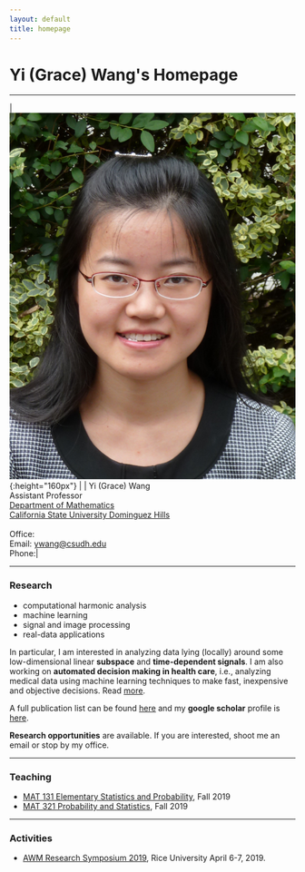 ```yaml
---
layout: default
title: homepage
---
```


# Yi (Grace) Wang's Homepage

---

|![bio](bioYWang.png){:height="160px"} |           | Yi (Grace) Wang<br>Assistant Professor<br>[Department of Mathematics](https://math.csudh.edu/)<br>[California State University Dominguez Hills](https://www.csudh.edu/)<br>  <br>Office: <br>Email: ywang@csudh.edu <br>Phone:|

---

### Research
- computational harmonic analysis
- machine learning
- signal and image processing
- real-data applications 

In particular, I am interested in analyzing data lying (locally) around some low-dimensional
linear **subspace** and **time-dependent signals**. I am also working on **automated decision making in health care**, i.e., analyzing medical data using machine learning techniques to make fast, inexpensive and objective decisions. Read [more](research).

A full publication list can be found [here](publications) and my **google scholar** profile is [here](https://scholar.google.com/citations?user=71HiUPcAAAAJ&hl=en).

**Research opportunities** are available. If you are interested, shoot me an email or stop by my office.

---

### Teaching
- [MAT 131 Elementary Statistics and Probability](/teaching/mat131), Fall 2019
- [MAT 321 Probability and Statistics](/teaching/mat321), Fall 2019


---

### Activities
- [AWM Research Symposium 2019](https://sites.google.com/site/awmmath/home/RS17/RS19), Rice University April 6-7, 2019. 
